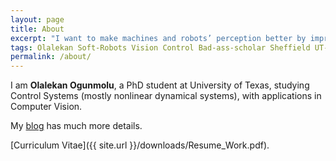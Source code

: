 ```yaml
---
layout: page
title: About
excerpt: "I want to make machines and robots’ perception better by improving vision sensing, speech recognition and control robots through the power of Deep Learning and nonlinear Lipschitzian control."
tags: Olalekan Soft-Robots Vision Control Bad-ass-scholar Sheffield UT-Dallas Research-Assistant Teaching-Assistant RoboTec-Lab.
permalink: /about/
---
```


I am **Olalekan Ogunmolu**, a PhD student at University of Texas, studying Control Systems (mostly nonlinear dynamical systems), with applications in Computer Vision. 

My [blog](http://lakehanne.github.io) has much more details.

[Curriculum Vitae]({{ site.url }}/downloads/Resume_Work.pdf).